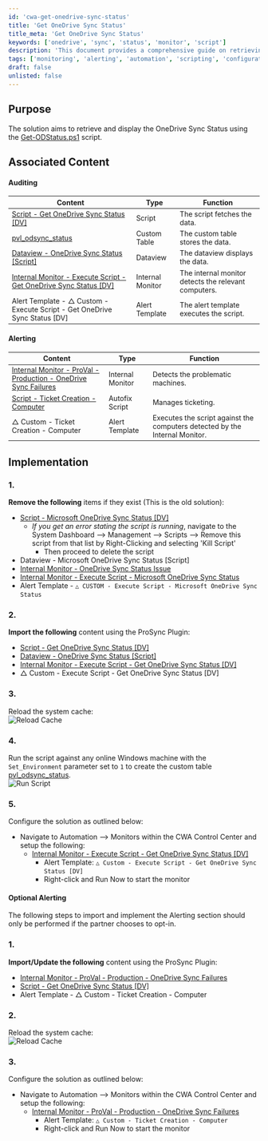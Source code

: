 ```yaml
---
id: 'cwa-get-onedrive-sync-status'
title: 'Get OneDrive Sync Status'
title_meta: 'Get OneDrive Sync Status'
keywords: ['onedrive', 'sync', 'status', 'monitor', 'script']
description: 'This document provides a comprehensive guide on retrieving and displaying the OneDrive Sync Status using the Get-ODStatus.ps1 script, including associated content for auditing and alerting, as well as implementation steps for system configuration.'
tags: ['monitoring', 'alerting', 'automation', 'scripting', 'configuration', 'windows']
draft: false
unlisted: false
---
```

## Purpose

The solution aims to retrieve and display the OneDrive Sync Status using the [Get-ODStatus.ps1](https://github.com/rodneyviana/ODSyncUtil/blob/master/ODSyncUtil/Get-ODStatus.ps1) script.

## Associated Content

#### Auditing

| Content                                                                                         | Type          | Function                                         |
|-------------------------------------------------------------------------------------------------|---------------|--------------------------------------------------|
| [Script - Get OneDrive Sync Status [DV]](https://proval.itglue.com/DOC-5078775-16007800)      | Script        | The script fetches the data.                     |
| [pvl_odsync_status](https://proval.itglue.com/DOC-5078775-16007815)                          | Custom Table  | The custom table stores the data.                |
| [Dataview - OneDrive Sync Status [Script]](https://proval.itglue.com/DOC-5078775-16007808)   | Dataview      | The dataview displays the data.                  |
| [Internal Monitor - Execute Script - Get OneDrive Sync Status [DV]](https://proval.itglue.com/DOC-5078775-16007818) | Internal Monitor | The internal monitor detects the relevant computers. |
| Alert Template - △ Custom - Execute Script - Get OneDrive Sync Status [DV]                    | Alert Template | The alert template executes the script.          |

#### Alerting

| Content                                                                                                      | Type            | Function                                         |
|--------------------------------------------------------------------------------------------------------------|-----------------|--------------------------------------------------|
| [Internal Monitor - ProVal - Production - OneDrive Sync Failures](https://proval.itglue.com/DOC-5078775-16111359) | Internal Monitor | Detects the problematic machines.                 |
| [Script - Ticket Creation - Computer](https://proval.itglue.com/DOC-5078775-9098338)                       | Autofix Script  | Manages ticketing.                               |
| △ Custom - Ticket Creation - Computer                                                                         | Alert Template   | Executes the script against the computers detected by the Internal Monitor. |

## Implementation

### 1.
**Remove the following** items if they exist (This is the old solution):
- [Script - Microsoft OneDrive Sync Status [DV]](https://proval.itglue.com/DOC-5078775-14227796)  
  - _If you get an error stating the script is running_, navigate to the System Dashboard --> Management --> Scripts --> Remove this script from that list by Right-Clicking and selecting 'Kill Script'
    - Then proceed to delete the script
- Dataview - Microsoft OneDrive Sync Status [Script]
- [Internal Monitor - OneDrive Sync Status Issue](https://proval.itglue.com/DOC-5078775-15373743)
- [Internal Monitor - Execute Script - Microsoft OneDrive Sync Status](https://proval.itglue.com/DOC-5078775-14241947)  
- Alert Template - `△ CUSTOM - Execute Script - Microsoft OneDrive Sync Status`

### 2.
**Import the following** content using the ProSync Plugin:
- [Script - Get OneDrive Sync Status [DV]](https://proval.itglue.com/DOC-5078775-16007800)  
- [Dataview - OneDrive Sync Status [Script]](https://proval.itglue.com/DOC-5078775-16007808)  
- [Internal Monitor - Execute Script - Get OneDrive Sync Status [DV]](https://proval.itglue.com/DOC-5078775-16007818)  
- △ Custom - Execute Script - Get OneDrive Sync Status [DV]

### 3.
Reload the system cache:  
![Reload Cache](..\..\static\img\Audit-OneDrive-Sync-Status\image_1.png)

### 4.
Run the script against any online Windows machine with the `Set_Environment` parameter set to `1` to create the custom table [pvl_odsync_status](https://proval.itglue.com/DOC-5078775-16007815).  
![Run Script](..\..\static\img\Audit-OneDrive-Sync-Status\image_2.png)

### 5.
Configure the solution as outlined below:
- Navigate to Automation --> Monitors within the CWA Control Center and setup the following:
  - [Internal Monitor - Execute Script - Get OneDrive Sync Status [DV]](https://proval.itglue.com/DOC-5078775-16007818)  
    - Alert Template: `△ Custom - Execute Script - Get OneDrive Sync Status [DV]`
    - Right-click and Run Now to start the monitor

#### Optional Alerting

The following steps to import and implement the Alerting section should only be performed if the partner chooses to opt-in.

### 1.
**Import/Update the following** content using the ProSync Plugin:
- [Internal Monitor - ProVal - Production - OneDrive Sync Failures](https://proval.itglue.com/DOC-5078775-16111359)  
- [Script - Get OneDrive Sync Status [DV]](https://proval.itglue.com/DOC-5078775-16007800)  
- Alert Template - △ Custom - Ticket Creation - Computer

### 2.
Reload the system cache:  
![Reload Cache](..\..\static\img\Audit-OneDrive-Sync-Status\image_1.png)

### 3.
Configure the solution as outlined below:
- Navigate to Automation --> Monitors within the CWA Control Center and setup the following:
  - [Internal Monitor - ProVal - Production - OneDrive Sync Failures](https://proval.itglue.com/DOC-5078775-16111359)  
    - Alert Template: `△ Custom - Ticket Creation - Computer`
    - Right-click and Run Now to start the monitor


